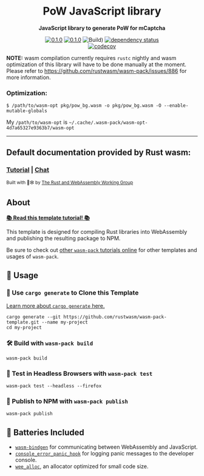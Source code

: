 <div align="center">

  <h1>PoW JavaScript library</h1>

<strong>JavaScript library to generate PoW for mCaptcha</strong>

[![0.1.0](https://img.shields.io/badge/Rust_docs-master-dea584)](https://mcaptcha.github.io/browser/rust/mcaptcha_browser/index.html)
[![0.1.0](https://img.shields.io/badge/TypeScript_docs-master-2b7489)](https://mcaptcha.github.io/browser/ts/docs/modules.html)
![Build)](<https://github.com/mCaptcha/pow_wasm/workflows/CI%20(Linux)/badge.svg>)
[![dependency status](https://deps.rs/repo/github/mCaptcha/pow_wasm/status.svg)](https://deps.rs/repo/github/mCaptcha/pow_wasm)
<br />
[![codecov](https://codecov.io/gh/mCaptcha/pow_wasm/branch/master/graph/badge.svg)](https://codecov.io/gh/mCaptcha/pow_wasm)

</div>

**NOTE:** wasm compilation currently requires `rustc` nightly and
wasm optimization of this library will have to be done manually at the
moment. Please refer to https://github.com/rustwasm/wasm-pack/issues/886
for more information.

### Optimization:

```
$ /path/to/wasm-opt pkg/pow_bg.wasm -o pkg/pow_bg.wasm -O --enable-mutable-globals
```

My `/path/to/wasm-opt` is `~/.cache/.wasm-pack/wasm-opt-4d7a65327e9363b7/wasm-opt`

---

<h2>  Default documentation provided by Rust wasm: </h2>

  <h3>
    <a href="https://rustwasm.github.io/docs/wasm-pack/tutorials/npm-browser-packages/index.html">Tutorial</a>
    <span> | </span>
    <a href="https://discordapp.com/channels/442252698964721669/443151097398296587">Chat</a>
  </h3>

<sub>Built with 🦀🕸 by <a href="https://rustwasm.github.io/">The Rust and WebAssembly Working Group</a></sub>

</div>

## About

[**📚 Read this template tutorial! 📚**][template-docs]

This template is designed for compiling Rust libraries into WebAssembly and
publishing the resulting package to NPM.

Be sure to check out [other `wasm-pack` tutorials online][tutorials] for other
templates and usages of `wasm-pack`.

[tutorials]: https://rustwasm.github.io/docs/wasm-pack/tutorials/index.html
[template-docs]: https://rustwasm.github.io/docs/wasm-pack/tutorials/npm-browser-packages/index.html

## 🚴 Usage

### 🐑 Use `cargo generate` to Clone this Template

[Learn more about `cargo generate` here.](https://github.com/ashleygwilliams/cargo-generate)

```
cargo generate --git https://github.com/rustwasm/wasm-pack-template.git --name my-project
cd my-project
```

### 🛠️ Build with `wasm-pack build`

```
wasm-pack build
```

### 🔬 Test in Headless Browsers with `wasm-pack test`

```
wasm-pack test --headless --firefox
```

### 🎁 Publish to NPM with `wasm-pack publish`

```
wasm-pack publish
```

## 🔋 Batteries Included

- [`wasm-bindgen`](https://github.com/rustwasm/wasm-bindgen) for communicating
  between WebAssembly and JavaScript.
- [`console_error_panic_hook`](https://github.com/rustwasm/console_error_panic_hook)
  for logging panic messages to the developer console.
- [`wee_alloc`](https://github.com/rustwasm/wee_alloc), an allocator optimized
  for small code size.
